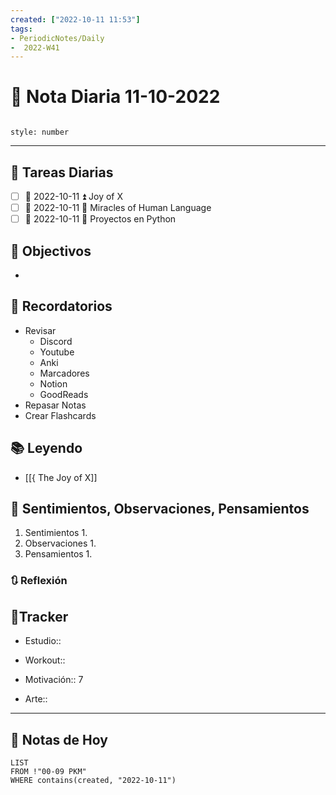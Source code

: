 ```yaml
---
created: ["2022-10-11 11:53"]
tags:
- PeriodicNotes/Daily
-  2022-W41
---
```


# 📅 Nota Diaria  11-10-2022
```toc

style: number

```

---
## 🔷 Tareas Diarias
- [ ] 📅 2022-10-11 ⏫ Joy of X
- [ ] 📅 2022-10-11 🔼 Miracles of Human Language
- [ ] 📅 2022-10-11 🔽 Proyectos en Python

## 🎯 Objectivos
- 
## 📕 Recordatorios
- Revisar
	- Discord
	- Youtube
	- Anki
	- Marcadores
	- Notion
	- GoodReads
- Repasar Notas
- Crear Flashcards

## 📚 Leyendo
- [[{ The Joy of X]]
## 💬 Sentimientos, Observaciones, Pensamientos 
1. Sentimientos
	1. 
2. Observaciones
	1. 
3. Pensamientos
	1. 
### 🔃 Reflexión

## 🔷Tracker

- Estudio::

- Workout::

- Motivación:: 7

- Arte::
---

## 📅 Notas de Hoy
```dataview
LIST 
FROM !"00-09 PKM" 
WHERE contains(created, "2022-10-11")
```